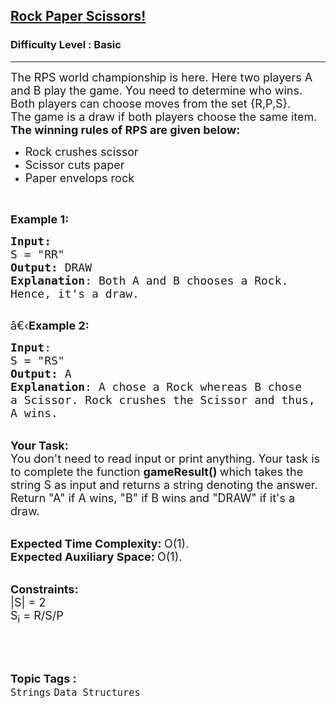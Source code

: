 <h2><a href="https://practice.geeksforgeeks.org/problems/rock-paper-scissors2830/1?page=2&category=Strings&difficulty=Basic&sortBy=difficulty">Rock Paper Scissors!</a></h2><h3>Difficulty Level : Basic</h3><hr><div class="problems_problem_content__Xm_eO"><p><span style="font-size:18px">The RPS world championship is here. Here two players A and B play the game. You need to determine who wins.<br>
Both players can choose moves from the set {R,P,S}.<br>
The game is a draw if both players choose the same item. </span><br>
<span style="font-size:18px"><strong>The winning rules of RPS are given below:</strong></span></p>

<ul>
	<li><span style="font-size:18px">Rock crushes scissor</span></li>
	<li><span style="font-size:18px">Scissor cuts paper</span></li>
	<li><span style="font-size:18px">Paper envelops rock</span></li>
</ul>

<p>&nbsp;</p>

<p><span style="font-size:18px"><strong>Example 1:</strong></span></p>

<pre><span style="font-size:18px"><strong>Input:</strong>
S = "RR"
<strong>Output:</strong> DRAW
<strong>Explanation</strong>: Both A and B chooses a Rock.
Hence, it's a draw.
</span>
</pre>

<p><span style="font-size:18px">â€‹<strong>Example 2:</strong></span></p>

<pre><span style="font-size:18px"><strong>Input</strong>: 
S = "RS"
<strong>Output:</strong> A
<strong>Explanation</strong>: A chose a Rock whereas B chose
a Scissor. Rock crushes the Scissor and thus, 
A wins.</span>
</pre>

<p><br>
<span style="font-size:18px"><strong>Your Task:</strong><br>
You don't need to read input or print anything. Your task is to complete the function&nbsp;<strong>gameResult()&nbsp;</strong>which takes the string S as input and returns a string denoting the answer. Return "A" if A wins, "B" if B wins and "DRAW" if it's a draw.</span></p>

<p><br>
<span style="font-size:18px"><strong>Expected Time Complexity:&nbsp;</strong>O(1).<br>
<strong>Expected Auxiliary Space:&nbsp;</strong>O(1).</span></p>

<p><br>
<span style="font-size:18px"><strong>Constraints:</strong><br>
|S| = 2<br>
S<sub>i</sub>&nbsp;= R/S/P</span></p>

<p>&nbsp;</p>
</div><br><p><span style=font-size:18px><strong>Topic Tags : </strong><br><code>Strings</code>&nbsp;<code>Data Structures</code>&nbsp;